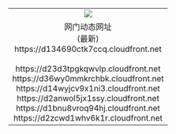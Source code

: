 ﻿<table>
  <tr></tr>
  <tr><td colspan=2 align=center><img src="https://d134690ctk7ccq.cloudfront.net/Up/oGate.jpg" /></td></tr>
  <tr><td colspan=2 align=center>网门动态网址<br/>(最新)
<br>https://d134690ctk7ccq.cloudfront.net
<br/>
<br>https://d23d3tpgkqwvlp.cloudfront.net
<br>https://d36wy0mmkrchbk.cloudfront.net
<br>https://d14wyjcv9x1ni3.cloudfront.net
<br>https://d2anwol5jx1ssy.cloudfront.net
<br>https://d1bnu8vroq94hj.cloudfront.net
<br>https://d2zcwd1whv6k1r.cloudfront.net
    </td>
  </tr>
</table>
